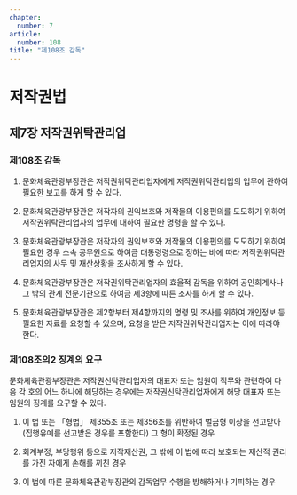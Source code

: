 ```yaml
---
chapter:
  number: 7
article:
  number: 108
title: "제108조 감독"
---
```

# 저작권법

## 제7장 저작권위탁관리업

### 제108조 감독

1. 문화체육관광부장관은 저작권위탁관리업자에게 저작권위탁관리업의 업무에 관하여 필요한 보고를 하게 할 수 있다.

2. 문화체육관광부장관은 저작자의 권익보호와 저작물의 이용편의를 도모하기 위하여 저작권위탁관리업자의 업무에 대하여 필요한 명령을 할 수 있다.

3. 문화체육관광부장관은 저작자의 권익보호와 저작물의 이용편의를 도모하기 위하여 필요한 경우 소속 공무원으로 하여금 대통령령으로 정하는 바에 따라 저작권위탁관리업자의 사무 및 재산상황을 조사하게 할 수 있다.

4. 문화체육관광부장관은 저작권위탁관리업자의 효율적 감독을 위하여 공인회계사나 그 밖의 관계 전문기관으로 하여금 제3항에 따른 조사를 하게 할 수 있다.

5. 문화체육관광부장관은 제2항부터 제4항까지의 명령 및 조사를 위하여 개인정보 등 필요한 자료를 요청할 수 있으며, 요청을 받은 저작권위탁관리업자는 이에 따라야 한다.

### 제108조의2 징계의 요구

문화체육관광부장관은 저작권신탁관리업자의 대표자 또는 임원이 직무와 관련하여 다음 각 호의 어느 하나에 해당하는 경우에는 저작권신탁관리업자에게 해당 대표자 또는 임원의 징계를 요구할 수 있다.

1. 이 법 또는 「형법」 제355조 또는 제356조를 위반하여 벌금형 이상을 선고받아(집행유예를 선고받은 경우를 포함한다) 그 형이 확정된 경우

2. 회계부정, 부당행위 등으로 저작재산권, 그 밖에 이 법에 따라 보호되는 재산적 권리를 가진 자에게 손해를 끼친 경우

3. 이 법에 따른 문화체육관광부장관의 감독업무 수행을 방해하거나 기피하는 경우
